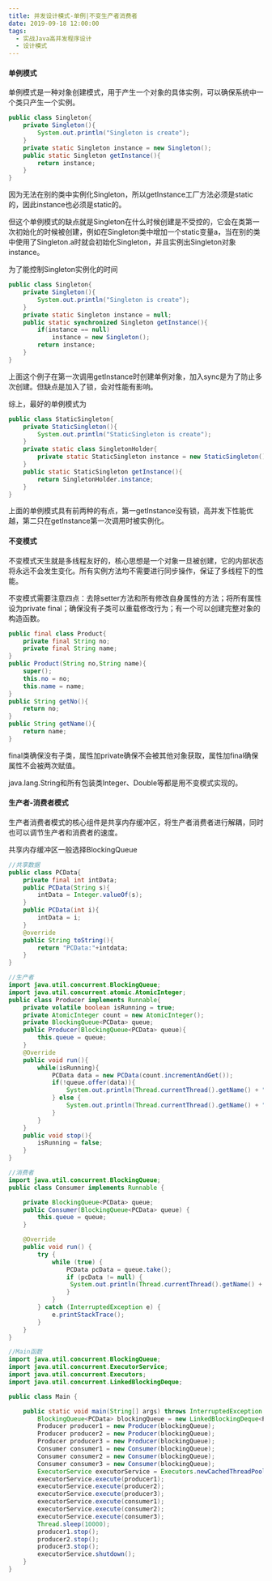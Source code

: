 ```yaml
---
title: 并发设计模式-单例|不变生产者消费者
date: 2019-09-18 12:00:00
tags:
  - 实战Java高并发程序设计
  - 设计模式
---
```


#### 单例模式

单例模式是一种对象创建模式，用于产生一个对象的具体实例，可以确保系统中一个类只产生一个实例。

```java
public class Singleton{
    private Singleton(){
        System.out.println("Singleton is create");
    }
    private static Singleton instance = new Singleton();
    public static Singleton getInstance(){
        return instance;
    }
}
```

<!--more-->

因为无法在别的类中实例化Singleton，所以getInstance工厂方法必须是static的，因此instance也必须是static的。

但这个单例模式的缺点就是Singleton在什么时候创建是不受控的，它会在类第一次初始化的时候被创建，例如在Singleton类中增加一个static变量a，当在别的类中使用了Singleton.a时就会初始化Singleton，并且实例出Singleton对象instance。

为了能控制Singleton实例化的时间

```java
public class Singleton{
    private Singleton(){
        System.out.println("Singleton is create");
    }
    private static Singleton instance = null;
    public static synchronized Singleton getInstance(){
        if(instance == null)
            instance = new Singleton();
        return instance;
    }
}
```

上面这个例子在第一次调用getInstance时创建单例对象，加入sync是为了防止多次创建。但缺点是加入了锁，会对性能有影响。

综上，最好的单例模式为

```java
public class StaticSingleton{
    private StaticSingleton(){
        System.out.println("StaticSingleton is create");
    }
    private static class SingletonHolder{
        private static StaticSingleton instance = new StaticSingleton();
    }
    public static StaticSingleton getInstance(){
        return SingletonHolder.instance;
    }
}
```

上面的单例模式具有前两种的有点，第一getInstance没有锁，高并发下性能优越，第二只在getInstance第一次调用时被实例化。

#### 不变模式

不变模式天生就是多线程友好的，核心思想是一个对象一旦被创建，它的内部状态将永远不会发生变化。所有实例方法均不需要进行同步操作，保证了多线程下的性能。

不变模式需要注意四点：去除setter方法和所有修改自身属性的方法；将所有属性设为private final；确保没有子类可以重载修改行为；有一个可以创建完整对象的构造函数。

```java
public final class Product{
    private final String no;
    private final String name;
}
public Product(String no,String name){
    super();
    this.no = no;
    this.name = name;
}
public String getNo(){
    return no;
}
public String getName(){
    return name;
}
```

final类确保没有子类，属性加private确保不会被其他对象获取，属性加final确保属性不会被两次赋值。

java.lang.String和所有包装类Integer、Double等都是用不变模式实现的。

#### 生产者-消费者模式

生产者消费者模式的核心组件是共享内存缓冲区，将生产者消费者进行解耦，同时也可以调节生产者和消费者的速度。

共享内存缓冲区一般选择BlockingQueue

```java
//共享数据
public class PCData{
	private final int intData;
    public PCData(String s){
        intData = Integer.valueOf(s);
    }
    public PCData(int i){
        intData = i;
    }
    @override
    public String toString(){
        return "PCData:"+intdata;
    }
}
```

```java
//生产者
import java.util.concurrent.BlockingQueue;
import java.util.concurrent.atomic.AtomicInteger;
public class Producer implements Runnable{
    private volatile boolean isRunning = true;
    private AtomicInteger count = new AtomicInteger();
    private BlockingQueue<PCData> queue;
    public Producer(BlockingQueue<PCData> queue){
        this.queue = queue;
    }
    @Override
    public void run(){
        while(isRunning){
            PCData data = new PCData(count.incrementAndGet());
            if(!queue.offer(data)){
                System.out.println(Thread.currentThread().getName() + "failed to put data:" + data);
            } else {
                System.out.println(Thread.currentThread().getName() + " product data :" + data);
            }
        }
    }
    public void stop(){
        isRunning = false;
    }
}
```

```java
//消费者
import java.util.concurrent.BlockingQueue;
public class Consumer implements Runnable {

    private BlockingQueue<PCData> queue;
    public Consumer(BlockingQueue<PCData> queue) {
        this.queue = queue;
    }

    @Override
    public void run() {
        try {
            while (true) {
                PCData pcData = queue.take();
                if (pcData != null) {
                 System.out.println(Thread.currentThread().getName() + " consumer data " + pcData);
                }
            }
        } catch (InterruptedException e) {
            e.printStackTrace();
        }
    }
}
```

```java
//Main函数
import java.util.concurrent.BlockingQueue;
import java.util.concurrent.ExecutorService;
import java.util.concurrent.Executors;
import java.util.concurrent.LinkedBlockingDeque;

public class Main {

    public static void main(String[] args) throws InterruptedException {
        BlockingQueue<PCData> blockingQueue = new LinkedBlockingDeque<PCData>(10);
        Producer producer1 = new Producer(blockingQueue);
        Producer producer2 = new Producer(blockingQueue);
        Producer producer3 = new Producer(blockingQueue);
        Consumer consumer1 = new Consumer(blockingQueue);
        Consumer consumer2 = new Consumer(blockingQueue);
        Consumer consumer3 = new Consumer(blockingQueue);
        ExecutorService executorService = Executors.newCachedThreadPool();
        executorService.execute(producer1);
        executorService.execute(producer2);
        executorService.execute(producer3);
        executorService.execute(consumer1);
        executorService.execute(consumer2);
        executorService.execute(consumer3);
        Thread.sleep(10000);
        producer1.stop();
        producer2.stop();
        producer3.stop();
        executorService.shutdown();
    }
}
```

